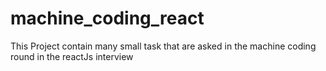 # machine_coding_react
This Project contain many small task that are asked  in the machine coding round in the reactJs interview 

